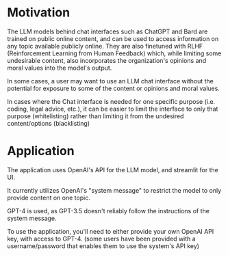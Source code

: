 # Motivation
The LLM models behind chat interfaces such as ChatGPT and Bard are trained on public online content, and can be used to access information on any topic available publicly online. They are also finetuned with RLHF (Reinforcement Learning from Human Feedback) which, while limiting some undesirable content, also incorporates the organization's opinions and moral values into the model's output.

In some cases, a user may want to use an LLM chat interface without the potential for exposure to some of the content or opinions and moral values.

In cases where the Chat interface is needed for one specific purpose (i.e. coding, legal advice, etc.), it can be easier to limit the interface to only that purpose (whitelisting) rather than limiting it from the undesired content/options (blacklisting)

# Application
The application uses OpenAI's API for the LLM model, and streamlit for the UI.  

It currently utilizes OpenAI's "system message" to restrict the model to only provide content on one topic.   

GPT-4 is used, as GPT-3.5 doesn't reliably follow the instructions of the system message.

To use the application, you'll need to either provide your own OpenAI API key, with access to GPT-4. (some users have been provided with a username/password that enables them to use the system's API key)
